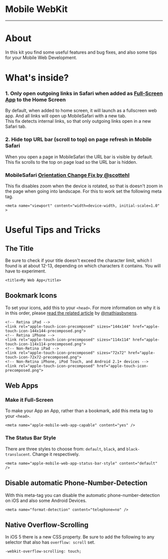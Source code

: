 # Mobile WebKit

---------------



# About

In this kit you find some useful features and bug fixes, and also some tips for your Mobile Web Development.



# What's inside?

### 1. Only open outgoing links in Safari when added as [Full-Screen App](#make-it-full-screen) to the Home Screen
By default, when added to home screen, it will launch as a fullscreen web app. 
And all links will open up MobileSafari with a new tab.  
This fix detects internal links, so that only outgoing links open in a new Safari tab.  


### 2. Hide top URL bar (scroll to top) on page refresh in Mobile Safari  
When you open a page in MobileSafari the URL bar is visible by default. 
This fix scrolls to the top on page load so the URL bar is hidden.  

### MobileSafari [Orientation Change Fix by @scottehl](https://github.com/scottjehl/iOS-Orientationchange-Fix)  
This fix disables zoom when the device is rotated, so that is doesn't zoom in the page when going into landscape. For this to work set the following meta tag.

    <meta name="viewport" content="width=device-width, initial-scale=1.0" >
    


# Useful Tips and Tricks


## The Title
Be sure to check if your title doesn't exceed the character limit, which I found is at about 12-13, depending on which characters it contains. You will have to experiment.

    <title>My Web App</title>

## Bookmark Icons

To set your icons, add this to your `<head>`. For more information on why it is in this order, please [read the related article](http://mathiasbynens.be/notes/touch-icons) by [@mathiasbynens](https://github.com/mathiasbynens).

    <!-- Retina iPad -->
    <link rel="apple-touch-icon-precomposed" sizes="144x144" href="apple-touch-icon-144x144-precomposed.png">
    <!-- Retina iPhone -->
    <link rel="apple-touch-icon-precomposed" sizes="114x114" href="apple-touch-icon-114x114-precomposed.png">
    <!-- Non-Retina iPad -->
    <link rel="apple-touch-icon-precomposed" sizes="72x72" href="apple-touch-icon-72x72-precomposed.png">
    <!-- Non-Retina iPhone, iPod Touch, and Android 2.1+ devices -->
    <link rel="apple-touch-icon-precomposed" href="apple-touch-icon-precomposed.png">


## Web Apps

### Make it Full-Screen
To make your App an App, rather than a bookmark, add this meta tag to your `<head>`.

    <meta name="apple-mobile-web-app-capable" content="yes" />

### The Status Bar Style
There are three styles to choose from: `default`, `black`, and `black-translucent`. Change it respectively.

    <meta name="apple-mobile-web-app-status-bar-style" content="default" />  



## Disable automatic Phone-Number-Detection

With this meta-tag you can disable the automatic phone-number-detection on iOS and also some Android Devices.
  
    <meta name="format-detection" content="telephone=no" />



## Native Overflow-Scrolling

In iOS 5 there is a new CSS property. Be sure to add the following to any selector that also has `overflow: scroll` set.

    -webkit-overflow-scrolling: touch;



